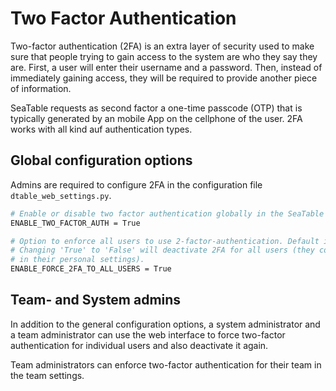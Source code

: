 # Two Factor Authentication

Two-factor authentication (2FA) is an extra layer of security used to make sure that people trying to gain access to the system are who they say they are. First, a user will enter their username and a password. Then, instead of immediately gaining access, they will be required to provide another piece of information. 

SeaTable requests as second factor a one-time passcode (OTP) that is typically generated by an mobile App on the cellphone of the user. 2FA works with all kind auf authentication types.

## Global configuration options

Admins are required to configure 2FA in the configuration file `dtable_web_settings.py`.

```bash
# Enable or disable two factor authentication globally in the SeaTable Server. Default is 'False'.
ENABLE_TWO_FACTOR_AUTH = True

# Option to enforce all users to use 2-factor-authentication. Default is 'False'.
# Changing 'True' to 'False' will deactivate 2FA for all users (they could still activate it
# in their personal settings).
ENABLE_FORCE_2FA_TO_ALL_USERS = True
```

## Team- and System admins

In addition to the general configuration options, a system administrator and a team administrator can use the web interface to force two-factor authentication for individual users and also deactivate it again. 

Team administrators can enforce two-factor authentication for their team in the team settings.